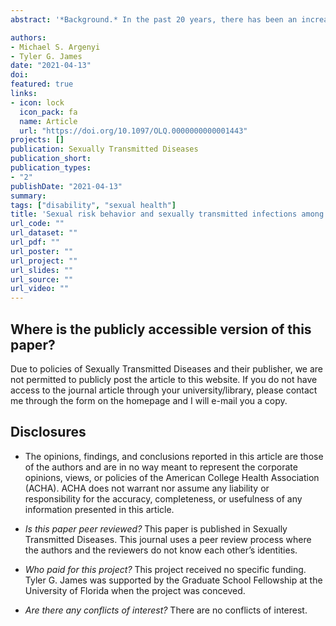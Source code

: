 ```yaml
---
abstract: '*Background.* In the past 20 years, there has been an increase in the number of college students with disabilities (SWDs) in the United States. SWDs may have not received relevant, or accessible, sexual health education from medical providers, parents, or school health educators. Due to the lack of this education, the college social environment, and developmental timing of traditional college aged students, SWDs are at risk of engaging in health compromising sexual behavior. *Methods.* We conducted a secondary data analysis of traditionally aged (18 to 24-year olds) college students who completed the National College Health Assessment administered in Fall 2017 and Spring 2018 (N = 95,119). We use prevalence estimates and logistic regressions [note: this has been corrected to read generalized linear models] to describe self-reported sexual health behavior and outcomes among college students without disabilities and SWDs, by disability category. *Results.* Findings indicate that college students with disabilities – particularly students with ADHD, psychiatric conditions, and multiple disabilities – are at higher risk than students without disabilities to engage in health compromising sexual health behavior and that students with multiple disabilities have higher adjusted prevalence ratios of being diagnosed and/or treated for a sexually transmitted infection. *Conclusions.* SWDs are not a monolithic population and there is cross-disability variability of engaging in health compromising and health promoting behavior. These findings highlight the need for college health promotion specialists and clinicians to advocate for accessible, sex positive, disability inclusive sexual health education.'

authors:
- Michael S. Argenyi
- Tyler G. James
date: "2021-04-13"
doi: 
featured: true
links: 
- icon: lock
  icon_pack: fa
  name: Article
  url: "https://doi.org/10.1097/OLQ.0000000000001443"
projects: []
publication: Sexually Transmitted Diseases
publication_short:
publication_types:
- "2"
publishDate: "2021-04-13"
summary: 
tags: ["disability", "sexual health"]
title: 'Sexual risk behavior and sexually transmitted infections among college students with disabilities'
url_code: ""
url_dataset: ""
url_pdf: ""
url_poster: ""
url_project: ""
url_slides: ""
url_source: ""
url_video: ""
---
```


## **Where is the publicly accessible version of this paper?**
Due to policies of Sexually Transmitted Diseases and their publisher, we are not permitted to publicly post the article to this website. If you do not have access to the journal article through your university/library, please contact me through the form on the homepage and I will e-mail you a copy. 

## **Disclosures** 
* The opinions, findings, and conclusions reported in this article are those of the authors and are in no way meant to represent the corporate opinions, views, or policies of the American College Health Association (ACHA). ACHA does not warrant nor assume any liability or responsibility for the accuracy, completeness, or usefulness of any information presented in this article.<br>

* *Is this paper peer reviewed?* This paper is published in Sexually Transmitted Diseases. This journal uses a peer review process where the authors and the reviewers do not know each other’s identities.<br>

* *Who paid for this project?* This project received no specific funding. Tyler G. James was supported by the Graduate School Fellowship at the University of Florida when the project was conceved.  <br>

* *Are there any conflicts of interest?* There are no conflicts of interest. 

<script type="text/javascript" src="https://d1bxh8uas1mnw7.cloudfront.net/assets/embed.js"></script><div class='altmetric-embed' data-badge-type='donut' data-condensed='true' data-badge-details='right' data-doi="10.1097/OLQ.0000000000001443"></div>